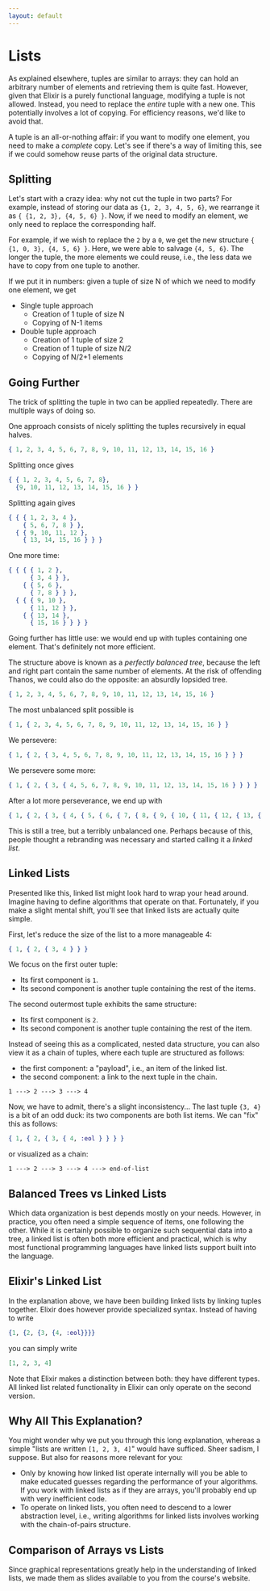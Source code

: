 ```yaml
---
layout: default
---
```

# Lists

As explained elsewhere, tuples are similar to arrays:
they can hold an arbitrary number of elements
and retrieving them is quite fast.
However, given that Elixir is a purely
functional language, modifying a tuple is not allowed.
Instead, you need to replace the *entire* tuple with a new one.
This potentially involves a lot of copying.
For efficiency reasons, we'd like to avoid that.

A tuple is an all-or-nothing affair:
if you want to modify one element,
you need to make a *complete* copy.
Let's see if there's a way of
limiting this, see if we could somehow
reuse parts of the original data structure.

## Splitting

Let's start with a crazy idea: why not cut the tuple in two parts?
For example, instead of storing our data as `{1, 2, 3, 4, 5, 6}`,
we rearrange it as `{ {1, 2, 3}, {4, 5, 6} }`. Now, if
we need to modify an element, we only need to
replace the corresponding half.

For example, if we wish to replace the `2` by a `0`,
we get the new structure `{ {1, 0, 3}, {4, 5, 6} }`.
Here, we were able to salvage `{4, 5, 6}`.
The longer the tuple, the more elements we could reuse, i.e.,
the less data we have to copy from one tuple to another.

If we put it in numbers: given a tuple of size N of which
we need to modify one element, we get

* Single tuple approach
  * Creation of 1 tuple of size N
  * Copying of N-1 items
* Double tuple approach
  * Creation of 1 tuple of size 2
  * Creation of 1 tuple of size N/2
  * Copying of N/2+1 elements

## Going Further

The trick of splitting the tuple in two can be applied repeatedly.
There are multiple ways of doing so.

One approach consists of nicely splitting the tuples recursively in equal halves.

```elixir
{ 1, 2, 3, 4, 5, 6, 7, 8, 9, 10, 11, 12, 13, 14, 15, 16 }
```

Splitting once gives

```elixir
{ { 1, 2, 3, 4, 5, 6, 7, 8},
  {9, 10, 11, 12, 13, 14, 15, 16 } }
```

Splitting again gives

```elixir
{ { { 1, 2, 3, 4 },
    { 5, 6, 7, 8 } },
  { { 9, 10, 11, 12 },
    { 13, 14, 15, 16 } } }
```

One more time:

```elixir
{ { { { 1, 2 },
      { 3, 4 } },
    { { 5, 6 },
      { 7, 8 } } },
  { { { 9, 10 },
      { 11, 12 } },
    { { 13, 14 },
      { 15, 16 } } } }
```

Going further has little use: we would end up with tuples containing one element. That's definitely not more efficient.

The structure above is known as a *perfectly balanced tree*,
because the left and right part contain the same number of elements.
At the risk of offending Thanos, we could also do the opposite:
an absurdly lopsided tree.

```elixir
{ 1, 2, 3, 4, 5, 6, 7, 8, 9, 10, 11, 12, 13, 14, 15, 16 }
```

The most unbalanced split possible is

```elixir
{ 1, { 2, 3, 4, 5, 6, 7, 8, 9, 10, 11, 12, 13, 14, 15, 16 } }
```

We persevere:

```elixir
{ 1, { 2, { 3, 4, 5, 6, 7, 8, 9, 10, 11, 12, 13, 14, 15, 16 } } }
```

We persevere some more:

```elixir
{ 1, { 2, { 3, { 4, 5, 6, 7, 8, 9, 10, 11, 12, 13, 14, 15, 16 } } } }
```

After a lot more perseverance, we end up with

```elixir
{ 1, { 2, { 3, { 4, { 5, { 6, { 7, { 8, { 9, { 10, { 11, { 12, { 13, { 14, { 15, 16 } } } } } } } } } } } } } } }
```

This is still a tree, but a terribly unbalanced one.
Perhaps because of this, people thought a rebranding was necessary
and started calling it a *linked list*.

## Linked Lists

Presented like this, linked list might look hard to wrap your head around.
Imagine having to define algorithms that operate on that.
Fortunately, if you make a slight mental shift, you'll see that
linked lists are actually quite simple.

First, let's reduce the size of the list to a more manageable 4:

```elixir
{ 1, { 2, { 3, 4 } } }
```

We focus on the first outer tuple:

* Its first component is `1`.
* Its second component is another tuple containing the rest of the items.

The second outermost tuple exhibits the same structure:

* Its first component is `2`.
* Its second component is another tuple containing the rest of the item.

Instead of seeing this as a complicated, nested data structure,
you can also view it as a chain of tuples, where
each tuple are structured as follows:

* the first component: a "payload", i.e., an item of the linked list.
* the second component: a link to the next tuple in the chain.

```text
1 ---> 2 ---> 3 ---> 4
```

Now, we have to admit, there's a slight inconsistency... The last tuple `{3, 4}`
is a bit of an odd duck: its two components are both list items. We can "fix" this
as follows:

```elixir
{ 1, { 2, { 3, { 4, :eol } } } }
```

or visualized as a chain:

```text
1 ---> 2 ---> 3 ---> 4 ---> end-of-list
```

## Balanced Trees vs Linked Lists

Which data organization is best depends mostly on your needs.
However, in practice, you often need a simple sequence
of items, one following the other. While it is
certainly possible to organize such sequential data into a tree,
a linked list is often both more efficient and practical,
which is why most functional programming languages
have linked lists support built into the language.

## Elixir's Linked List

In the explanation above, we have been building linked lists
by linking tuples together. Elixir does however
provide specialized syntax.
Instead of having to write

```elixir
{1, {2, {3, {4, :eol}}}}
```

you can simply write

```elixir
[1, 2, 3, 4]
```

Note that Elixir makes a distinction between both: they have different types.
All linked list related functionality in Elixir can only operate on the second version.

## Why All This Explanation?

You might wonder why we put you through this long explanation,
whereas a simple "lists are written `[1, 2, 3, 4]`" would have sufficed.
Sheer sadism, I suppose. But also for reasons more relevant for you:

* Only by knowing how linked list operate internally will you be able
  to make educated guesses regarding the performance of your algorithms.
  If you work with linked lists as if they are arrays, you'll probably
  end up with very inefficient code.
* To operate on linked lists, you often need to descend
  to a lower abstraction level, i.e., writing algorithms
  for linked lists involves working with the chain-of-pairs structure.

## Comparison of Arrays vs Lists

Since graphical representations greatly help in the understanding
of linked lists, we made them as slides available to you from the course's website.

